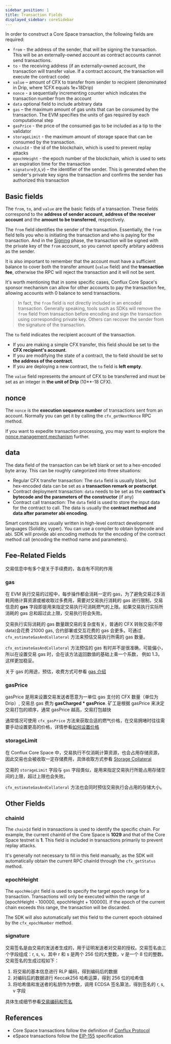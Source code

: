 ```yaml
---
sidebar_position: 1
title: Transaction Fields
displayed_sidebar: coreSidebar
---
```


In order to construct a Core Space transaction, the following fields are required:

* `from` - the address of the sender, that will be signing the transaction. This will be an externally-owned account as contract accounts cannot send transactions.
* `to` - the receiving address (if an externally-owned account, the transaction will transfer value. If a contract account, the transaction will execute the contract code)
* `value` – amount of CFX to transfer from sender to recipient (denominated in Drip, where 1CFX equals 1e+18Drip)
* `nonce` - a sequentially incrementing counter which indicates the transaction number from the account
* `data` optional field to include arbitrary data
* `gas` – the maximum amount of gas units that can be consumed by the transaction. The EVM specifies the units of gas required by each computational step
* `gasPrice` - the price of the consumed gas to be included as a tip to the validator
* `storageLimit` - the maximum amount of storage space that can be consumed by the transaction. 
* `chainId` - the id of the blockchain, which is used to prevent replay attacks
* `epochHeight` - the epoch number of the blockchain, which is used to sets an expiration time for the transaction
* `signature`(r,s,v) – the identifier of the sender. This is generated when the sender's private key signs the transaction and confirms the sender has authorized this transaction

## Basic fields

The `from`, `to`, and `value` are the basic fields of a transaction. These fields correspond to the **address of sender account**, **address of the receiver account** and the **amount to be transferred**, respectively.

The `from` field identifies the sender of the transaction. Essentially, the `from` field tells you who is initiating the transaction and who is paying for the transaction. And in the [Signing](./fake-link) phase, the transaction will be signed with the private key of the `from` account, so you cannot specify arbitary address as the sender.

It is also important to remember that the account must have a sufficient balance to cover both the transfer amount (`value` field) and the **transaction fee**, otherwise the RPC will reject the transaction and it will not be sent.

It's worth mentioning that in some specific cases, Conflux Core Space's sponsor mechanism can allow for other accounts to pay the transaction fee, allowing accounts with 0 balance to send transactions.

> In fact, the `from` field is not directly included in an encoded transaction. Generally speaking, tools such as SDKs will remove the `from` field from transaction before encoding and sign the transaction using corresponding private key. Others can recover the sender from the signature of the transaction.

The `to` field indicates the recipient account of the transaction.

* If you are making a simple CFX transfer, this field should be set to the **CFX recipient's account**. 
* If you are modifying the state of a contract, the to field should be set to **the address of the contract**. 
* If you are deploying a new contract, the `to` field is **left empty**.

The `value` field represents the amount of CFX to be transferred and must be set as an integer in **the unit of Drip** (10**-18 CFX).

## nonce

The `nonce` is the **execution sequence number** of transactions sent from an account. Normally you can get it by calling the `cfx_getNextNonce` RPC method.

If you want to expedite transaction processing, you may want to explore the [nonce management mechanism](./nonce.md) further.

## data

The data field of the transaction can be left blank or set to a hex-encoded byte array. This can be roughly categorized into three situations:

* Regular CFX transfer transaction: The `data` field is usually blank, but hex-encoded data can be set as a **transaction remark or postscript**.
* Contract deployment transaction: `data` needs to be set as the **contract's bytecode and the parameters of the constructor** (if any)
* Contract call transaction: The `data` field is used to store the input data for the contract to call. The data is usually the **contract method and data after parameter abi encoding**.

Smart contracts are usually written in high-level contract development languages (Solidity, vyper). You can use a compiler to obtain bytecode and abi. SDK will provide abi encoding methods for the encoding of the contract method call (encoding the method name and parameters).

## Fee-Related Fields

交易信息中有多个是关于手续费的，各自有不同的作用

### gas

在 EVM 执行交易的过程中，每步操作都会消耗一定的 gas，为了避免交易过多消耗网络计算资源或被收取过多费用，需要对交易执行消耗的 gas 进行限制，交易信息的 **gas** 字段即是用来指定交易执行可消耗燃气的上限。如果交易执行实际所消耗的 gas 总和超过此上限，交易执行将会失败。

交易执行实际消耗的 gas 数量跟交易的复杂度有关，普通的 CFX 转账交易(不带data)会花费 21000 gas, 合约部署或交互花费的 gas 会更多。可通过 `cfx_estimateGasAndCollateral` 方法来预估交易执行所需的 gas 数量。

`cfx_estimateGasAndCollateral` 方法预估的 gas 有时并不是很准确，可能偏小，所以在设置交易 gas 时，会在该方法返回数值的基础上乘一个系数， 例如 1.3，这样更加稳妥。

关于 gas 的用途，预估，收费方式可参看 [gas 介绍](/docs/general/conflux-basics/gas.md)

### gasPrice

gasPrice 是用来设置交易发送者愿意为一单位 gas 支付的 CFX 数量（单位为 Drip）, 交易总 gas 费为 **gasCharged * gasPrice**. 矿工是根据 gasPrice 来决定交易打包的顺序，通常 gasPrice 越高，交易打包越快

通常情况可使用 `cfx_gasPrice` 方法来获取合适的燃气价格，在交易拥堵时往往需要手动设置更高的价格，详情参看[如何设置价格](./gas-fee.md)

### storageLimit

在 Conflux Core Space 中，交易执行不仅消耗计算资源，也会占用存储资源，因此交易也会被收取一定存储费用，具体收取方式参看 [Storage Collateral](../../core-space-basics/storage.md)

交易的 `storageLimit` 字段与 `gas` 字段类似，是用来指定交易执行所能占用存储空间的上限，超过上限也会失败。

`cfx_estimateGasAndCollateral` 方法也会同时预估交易执行会占用的存储大小。

## Other Fields

### chainId

The `chainId` field in transactions is used to identify the specific chain. For example, the current chainId of the Core Space is **1029** and that of the Core Space testnet is **1**. This field is included in transactions primarily to prevent replay attacks. 

It's generally not necessary to fill in this field manually, as the SDK will automatically obtain the current RPC chainId through the `cfx_getStatus` method.

### epochHeight

The `epochHeight` field is used to specify the target epoch range for a transaction. Transactions will only be executed within the range of [epochHeight - 100000, epochHeight + 100000]. If the epoch of the current chain exceeds this range, the transaction will be discarded. 

The SDK will also automatically set this field to the current epoch obtained by the `cfx_epochNumber` method.

### signature

交易签名是由交易的发送者生成的，用于证明发送者对交易的授权。交易签名由三个字段组成：r, s, v。其中 r 和 s 是两个 256 位的大整数，v 是一个 8 位的整数。交易签名的生成过程如下：

1. 将交易的基本信息进行 RLP 编码，得到编码后的数据
2. 对编码后的数据进行 Keccak256 哈希运算，得到 256 位的哈希值
3. 将哈希值和发送者的私钥作为参数，调用 ECDSA 签名算法，得到签名的 r, s, v 字段

具体生成细节参看[交易编码和签名](./fake-link)

## References

- Core Space transactions follow the definition of [Conflux Protocol](https://www.confluxnetwork.org/files/Conflux_Protocol_Specification.pdf)
- eSpace transactions follow the [EIP-155](https://eips.ethereum.org/EIPS/eip-155) specification
